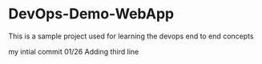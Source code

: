 # DevOps-Demo-WebApp
This is a sample project used for learning the devops end to end concepts

my intial commit 01/26
Adding third line
